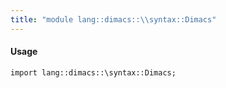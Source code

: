 ```yaml
---
title: "module lang::dimacs::\\syntax::Dimacs"
---
```


#### Usage

`import lang::dimacs::\syntax::Dimacs;`

